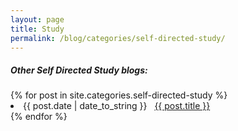 ```yaml
---
layout: page
title: Study
permalink: /blog/categories/self-directed-study/
---
```


<h5> Other Self Directed Study blogs: </h5>

<div class="card">
	{% for post in site.categories.self-directed-study %}
		<li class="category-posts"><span>{{ post.date | date_to_string }}</span> &nbsp; <a href="{{ post.url }}">{{ post.title }}</a></li>
	{% endfor %}
</div>

